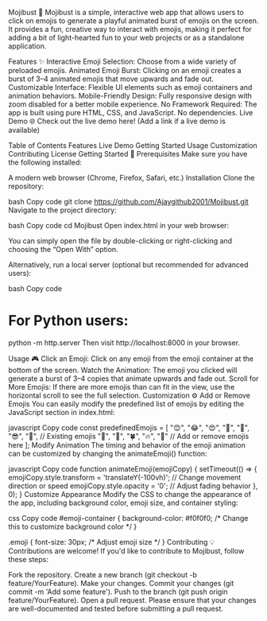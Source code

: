 Mojibust 🎉
Mojibust is a simple, interactive web app that allows users to click on emojis to generate a playful animated burst of emojis on the screen. It provides a fun, creative way to interact with emojis, making it perfect for adding a bit of light-hearted fun to your web projects or as a standalone application.

Features ✨
Interactive Emoji Selection: Choose from a wide variety of preloaded emojis.
Animated Emoji Burst: Clicking on an emoji creates a burst of 3–4 animated emojis that move upwards and fade out.
Customizable Interface: Flexible UI elements such as emoji containers and animation behaviors.
Mobile-Friendly Design: Fully responsive design with zoom disabled for a better mobile experience.
No Framework Required: The app is built using pure HTML, CSS, and JavaScript. No dependencies.
Live Demo 🌐
Check out the live demo here! (Add a link if a live demo is available)

Table of Contents
Features
Live Demo
Getting Started
Usage
Customization
Contributing
License
Getting Started 🚀
Prerequisites
Make sure you have the following installed:

A modern web browser (Chrome, Firefox, Safari, etc.)
Installation
Clone the repository:

bash
Copy code
git clone https://github.com/Ajaygithub2001/Mojibust.git
Navigate to the project directory:

bash
Copy code
cd Mojibust
Open index.html in your web browser:

You can simply open the file by double-clicking or right-clicking and choosing the “Open With” option.

Alternatively, run a local server (optional but recommended for advanced users):

bash
Copy code
# For Python users:
python -m http.server
Then visit http://localhost:8000 in your browser.

Usage 🎮
Click an Emoji: Click on any emoji from the emoji container at the bottom of the screen.
Watch the Animation: The emoji you clicked will generate a burst of 3–4 copies that animate upwards and fade out.
Scroll for More Emojis: If there are more emojis than can fit in the view, use the horizontal scroll to see the full selection.
Customization ⚙️
Add or Remove Emojis
You can easily modify the predefined list of emojis by editing the JavaScript section in index.html:

javascript
Copy code
const predefinedEmojis = [
    "😊", "😂", "😍", "🥳", "🤔", "😎", "🤯", // Existing emojis
    "🎂", "🍕", "🍀", "🔥", "🚀" // Add or remove emojis here
];
Modify Animation
The timing and behavior of the emoji animation can be customized by changing the animateEmoji() function:

javascript
Copy code
function animateEmoji(emojiCopy) {
    setTimeout(() => {
        emojiCopy.style.transform = 'translateY(-100vh)'; // Change movement direction or speed
        emojiCopy.style.opacity = '0'; // Adjust fading behavior
    }, 0);
}
Customize Appearance
Modify the CSS to change the appearance of the app, including background color, emoji size, and container styling:

css
Copy code
#emoji-container {
    background-color: #f0f0f0; /* Change this to customize background color */
}

.emoji {
    font-size: 30px; /* Adjust emoji size */
}
Contributing 💡
Contributions are welcome! If you'd like to contribute to Mojibust, follow these steps:

Fork the repository.
Create a new branch (git checkout -b feature/YourFeature).
Make your changes.
Commit your changes (git commit -m 'Add some feature').
Push to the branch (git push origin feature/YourFeature).
Open a pull request.
Please ensure that your changes are well-documented and tested before submitting a pull request.
